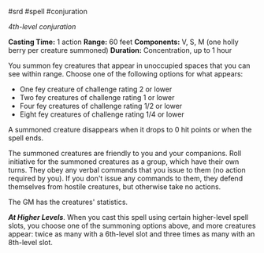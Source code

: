 #srd #spell #conjuration 

*4th-level conjuration*

**Casting Time:** 1 action
**Range:** 60 feet
**Components:** V, S, M (one holly berry per creature summoned)
**Duration:** Concentration, up to 1 hour

You summon fey creatures that appear in unoccupied spaces that you can see within range. Choose one of the following options for what appears:

- One fey creature of challenge rating 2 or lower
- Two fey creatures of challenge rating 1 or lower
- Four fey creatures of challenge rating 1/2 or lower
- Eight fey creatures of challenge rating 1/4 or lower

A summoned creature disappears when it drops to 0 hit points or when the spell ends.

The summoned creatures are friendly to you and your companions. Roll initiative for the summoned creatures as a group, which have their own turns. They obey any verbal commands that you issue to them (no action required by you). If you don't issue any commands to them, they defend themselves from hostile creatures, but otherwise take no actions.

The GM has the creatures' statistics.

***At Higher Levels***. When you cast this spell using certain higher-level spell slots, you choose one of the summoning options above, and more creatures appear: twice as many with a 6th-level slot and three times as many with an 8th-level slot.
